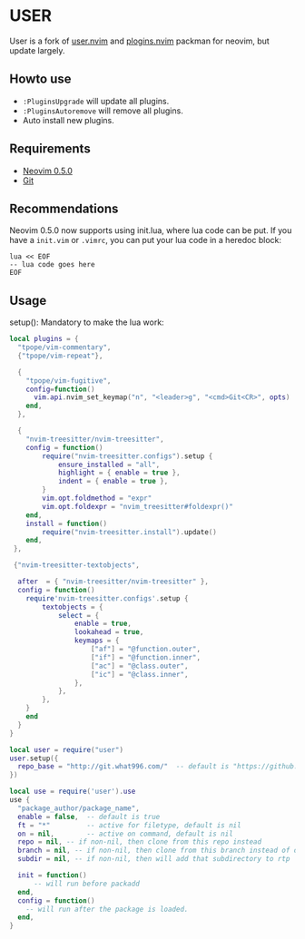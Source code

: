 # USER

User is a fork of [user.nvim](https://github.com/faerryn/user.nvim) and
[plogins.nvim](https://github.com/faerryn/plogins.nvim) packman for neovim,
but update largely.

## Howto use

- `:PluginsUpgrade` will update all plugins.
- `:PluginsAutoremove` will remove all plugins.
- Auto install new plugins.

## Requirements

- [Neovim 0.5.0](https://neovim.io/)
- [Git](https://git-scm.com/)

## Recommendations

Neovim 0.5.0 now supports using init.lua, where lua code can be put.
If you have a `init.vim` or `.vimrc`, you can put your lua code in a heredoc block:

```vim
lua << EOF
-- lua code goes here
EOF
```

## Usage

setup(): Mandatory to make the lua work:

```lua
local plugins = {
  "tpope/vim-commentary",
  {"tpope/vim-repeat"},

  {
    "tpope/vim-fugitive",
    config=function()
      vim.api.nvim_set_keymap("n", "<leader>g", "<cmd>Git<CR>", opts)
    end,
  },

  {
    "nvim-treesitter/nvim-treesitter",
    config = function()
        require("nvim-treesitter.configs").setup {
            ensure_installed = "all",
            highlight = { enable = true },
            indent = { enable = true },
        }
        vim.opt.foldmethod = "expr"
        vim.opt.foldexpr = "nvim_treesitter#foldexpr()"
    end,
    install = function()
        require("nvim-treesitter.install").update()
    end,
 },

 {"nvim-treesitter-textobjects",

  after  = { "nvim-treesitter/nvim-treesitter" },
  config = function()
    require'nvim-treesitter.configs'.setup {
        textobjects = {
            select = {
                enable = true,
                lookahead = true,
                keymaps = {
                    ["af"] = "@function.outer",
                    ["if"] = "@function.inner",
                    ["ac"] = "@class.outer",
                    ["ic"] = "@class.inner",
                },
            },
        },
    }
    end
  }
}

local user = require("user")
user.setup({
  repo_base = "http://git.what996.com/"  -- default is "https://github.com/"
})

```

```lua
local use = require('user').use
use {
  "package_author/package_name",
  enable = false,  -- default is true
  ft = "*"         -- active for filetype, default is nil
  on = nil,        -- active on command, default is nil
  repo = nil, -- if non-nil, then clone from this repo instead
  branch = nil, -- if non-nil, then clone from this branch instead of default branch
  subdir = nil, -- if non-nil, then will add that subdirectory to rtp

  init = function()
      -- will run before packadd
  end,
  config = function()
    -- will run after the package is loaded.
  end,
}
```
